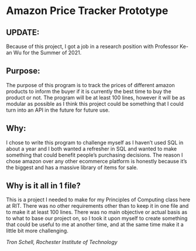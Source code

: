 
<h1>Amazon Price Tracker Prototype</h1>

 
<h2>UPDATE:</h2>
Because of this project, I got a job in a research position with Professor Ke-an Wu for the Summer of 2021.

<h2>Purpose:</h2>

The purpose of this program is to track the prices of different amazon products to inform the buyer if it is currently the best time to buy the product or not. The program will be at least 100 lines, however it will be as modular as possible as I think this project could be something that I could turn into an API in the future for future use.

  

<h2>Why:</h2>

I chose to write this program to challenge myself as I haven’t used SQL in about a year and I both wanted a refresher in SQL and wanted to make something that could benefit people’s purchasing decisions. The reason I chose amazon over any other ecommerce platform is honestly because it’s the biggest and has a massive library of items for sale.

  
<h2> Why is it all in 1 file?</h2>

This is a project I needed to make for my Principles of Computing class here at RIT. There was no other requirements other than to keep it in one file and to make it at least 100 lines. There was no main objective or actual basis as to what to base our project on, so I took it upon myself to create something that could be useful to me at another time, and at the same time make it a little bit more challenging.


*Tron Schell, Rochester Institute of Technology*
